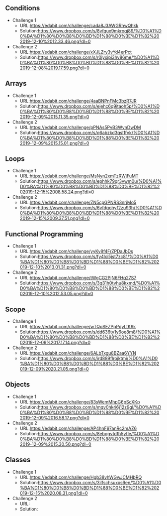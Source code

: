 

## Conditions

* Challenge 1
	* URL:https://edabit.com/challenge/cada8J3AWGRhwQhkk
	* Solution:https://www.dropbox.com/s/8vfqux9mkroqj89/%D0%A1%D0%BA%D1%80%D0%B8%D0%BD%D1%88%D0%BE%D1%82%202019-12-10%2012.33.46.png?dl=0
* Challenge 2
	* URL:https://edabit.com/challenge/xXJLZry3vYd4erPct
	* Solution:https://www.dropbox.com/s/r0jyxipi3hv86me/%D0%A1%D0%BA%D1%80%D0%B8%D0%BD%D1%88%D0%BE%D1%82%202019-12-08%2019.17.59.png?dl=0

## Arrays

* Challenge 1
	* URL:https://edabit.com/challenge/4aaBNPnFMc3bzR7JR
	* Solution:https://www.dropbox.com/s/ejehc6q9itaoh5p/%D0%A1%D0%BA%D1%80%D0%B8%D0%BD%D1%88%D0%BE%D1%82%202019-12-09%2015.11.35.png?dl=0
* Challenge 2
	* URL:https://edabit.com/challenge/pPNAs5PvB3WvnDwDM
	* Solution:https://www.dropbox.com/s/q6abzkd3qsl1fvk/%D0%A1%D0%BA%D1%80%D0%B8%D0%BD%D1%88%D0%BE%D1%82%202019-12-09%2015.15.01.png?dl=0

## Loops

* Challenge 1
	* URL:https://edabit.com/challenge/MsNyn2xmTzRWjFuMT
	* Solution:https://www.dropbox.com/s/ephhk79qr3vwm0u/%D0%A1%D0%BA%D1%80%D0%B8%D0%BD%D1%88%D0%BE%D1%82%202019-12-15%2008.58.24.png?dl=0
* Challenge 2
	* URL:https://edabit.com/challenge/ZN5cpGPNRS3nrjMo5
	* Solution:https://www.dropbox.com/s/6vfdqohyf2zu93h/%D0%A1%D0%BA%D1%80%D0%B8%D0%BD%D1%88%D0%BE%D1%82%202019-12-15%2009.37.51.png?dl=0

## Functional Programming

* Challenge 1
	* URL:https://edabit.com/challenge/yyKv8f4FrZPDaJbDs
	* Solution:https://www.dropbox.com/s/fy4lci5jst7zc81/%D0%A1%D0%BA%D1%80%D0%B8%D0%BD%D1%88%D0%BE%D1%82%202019-12-10%2013.01.31.png?dl=0
* Challenge 2
	* URL:https://edabit.com/challenge/tWgCG2PjN6FHq27S7
	* Solution:https://www.dropbox.com/s/3q31h0tvhu8kxmd/%D0%A1%D0%BA%D1%80%D0%B8%D0%BD%D1%88%D0%BE%D1%82%202019-12-10%2012.53.05.png?dl=0

## Scope

* Challenge 1
	* URL:https://edabit.com/challenge/wTQpSEZPpPdyLtK9k
	* Solution:https://www.dropbox.com/s/dd636ty1y6oe8m8/%D0%A1%D0%BA%D1%80%D0%B8%D0%BD%D1%88%D0%BE%D1%82%202019-12-09%2017.17.14.png?dl=0
* Challenge 2
	* URL:https://edabit.com/challenge/6ALbTxgu8BZaa6YYN
	* Solution:https://www.dropbox.com/s/ird889flrojktmi/%D0%A1%D0%BA%D1%80%D0%B8%D0%BD%D1%88%D0%BE%D1%82%202019-12-09%2020.21.05.png?dl=0


## Objects

* Challenge 1
	* URL:https://edabit.com/challenge/83sWemMhpG6pScXKp
	* Solution:https://www.dropbox.com/s/mqv0hk46j12z9gl/%D0%A1%D0%BA%D1%80%D0%B8%D0%BD%D1%88%D0%BE%D1%82%202019-12-09%2016.58.17.png?dl=0
* Challenge 2
	* URL:https://edabit.com/challenge/AP4hnF97anRc2mAZ6
	* Solution:https://www.dropbox.com/s/8ebqgvtdfh5yfle/%D0%A1%D0%BA%D1%80%D0%B8%D0%BD%D1%88%D0%BE%D1%82%202019-12-09%2015.30.50.png?dl=0

## Classes

* Challenge 1
	* URL:https://edabit.com/challenge/Hgb38yhWGwJCMHbRQ
	* Solution:https://www.dropbox.com/s/3ilfschsuxxs6en/%D0%A1%D0%BA%D1%80%D0%B8%D0%BD%D1%88%D0%BE%D1%82%202019-12-15%2020.08.31.png?dl=0
* Challenge 2
	* URL:
	* Solution:

			

